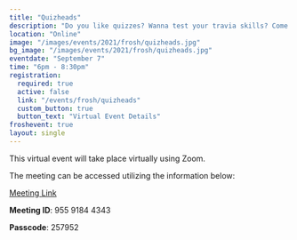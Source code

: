```yaml
---
title: "Quizheads"
description: "Do you like quizzes? Wanna test your travia skills? Come down participate in Quizheads where you will get the opportunity to answer questions on many topic, including some about Schulich! Winner gets prizes!!"
location: "Online"
image: "/images/events/2021/frosh/quizheads.jpg"
bg_image: "/images/events/2021/frosh/quizheads.jpg"
eventdate: "September 7"
time: "6pm - 8:30pm"
registration:
  required: true
  active: false
  link: "/events/frosh/quizheads"
  custom_button: true
  button_text: "Virtual Event Details"
froshevent: true
layout: single
---
```


This virtual event will take place virtually using Zoom.

The meeting can be accessed utilizing the information below:

[Meeting Link](https://ucalgary.zoom.us/j/95591844343)

**Meeting ID**: 955 9184 4343

**Passcode**: 257952